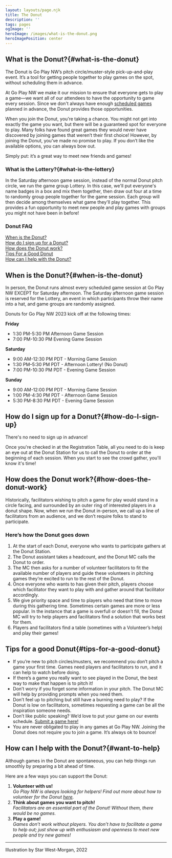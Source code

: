 ```yaml
---
layout: layouts/page.njk
title: The Donut
description: ''
tags: pages
ogImage: ''
heroImage: /images/what-is-the-donut.png
heroImagePosition: center
---
```


## What is the Donut?{#what-is-the-donut}
The Donut is Go Play NW’s pitch circle/muster-style pick-up-and-play event. It’s a tool for getting people together to play games on the spot, without scheduling them in advance.

At Go Play NW we make it our mission to ensure that everyone gets to play a game—we want all of our attendees to have the opportunity to game every session. Since we don't always have enough [scheduled games](/events) planned in advance, the Donut provides those opportunities.

When you join the Donut, you’re taking a chance. You might not get into exactly the game you want, but there will be a guaranteed spot for everyone to play. Many folks have found great games they would never have discovered by joining games that weren’t their first choice! However, by joining the Donut, you’ve made no promise to play. If you don’t like the available options, you can always bow out. 

Simply put: it’s a great way to meet new friends and games!

### What is the Lottery?{#what-is-the-lottery}
In the Saturday afternoon game session, instead of the normal Donut pitch circle, we run the game group Lottery. In this case, we'll put everyone's name badges in a box and mix them together, then draw out four at a time to randomly group people together for the game session. Each group will then decide among themselves what game they'll play together. This provides a fun opportunity to meet new people and play games with groups you might not have been in before!

### Donut FAQ
[When is the Donut?](#when-is-the-donut)  
[How do I sign up for a Donut?](#how-do-I-sign-up)  
[How does the Donut work?](#how-does-the-donut-work)  
[Tips For a Good Donut](#tips-for-a-good-donut)  
[How can I help with the Donut?](#want-to-help)

## When is the Donut?{#when-is-the-donut}
In person, the Donut runs almost every scheduled game session at Go Play NW EXCEPT for Saturday afternoon. The Saturday afternoon game session is reserved for the Lottery, an event in which participants throw their name into a hat, and game groups are randomly assigned.

Donuts for Go Play NW 2023 kick off at the following times:

**Friday**
* 1:30 PM-5:30 PM Afternoon Game Session
* 7:00 PM-10:30 PM Evening Game Session

**Saturday**
* 9:00 AM-12:30 PM PDT - Morning Game Session
* 1:30 PM–5:30 PM PDT - Afternoon Lottery! (No Donut)
* 7:00 PM-10:30 PM PDT - Evening Game Session

**Sunday**
* 9:00 AM-12:00 PM PDT - Morning Game Session
* 1:00 PM-4:30 PM PDT - Afternoon Game Session
* 5:30 PM-8:30 PM PDT - Evening Game Session

## How do I sign up for a Donut?{#how-do-I-sign-up}
There's no need to sign up in advance!

Once you're checked in at the Registration Table, all you need to do is keep an eye out at the Donut Station for us to call the Donut to order at the beginning of each session. When you start to see the crowd gather, you'll know it's time!

## How does the Donut work?{#how-does-the-donut-work}
Historically, facilitators wishing to pitch a game for play would stand in a circle facing, and surrounded by an outer ring of interested players in a donut shape. Now, when we run the Donut in-person, we call up a line of facilitators from an audience, and we don’t require folks to stand to participate. 

### Here’s how the Donut goes down
1. At the start of each Donut, everyone who wants to participate gathers at the Donut Station. 
2. The Donut assistant takes a headcount, and the Donut MC calls the Donut to order. 
3. The MC then asks for a number of volunteer facilitators to fit the available number of players and guide these volunteers in pitching games they’re excited to run to the rest of the Donut. 
4. Once everyone who wants to has given their pitch, players choose which facilitator they want to play with and gather around that facilitator accordingly. 
5. We give priority space and time to players who need that time to move during this gathering time. 
Sometimes certain games are more or less popular. In the instance that a game is overfull or doesn’t fill, the Donut MC will try to help players and facilitators find a solution that works best for them.
6. Players and facilitators find a table (sometimes with a Volunteer’s help) and play their games! 

## Tips for a good Donut{#tips-for-a-good-donut}
* If you’re new to pitch circles/musters, we recommend you don’t pitch a game your first time. Games need players and facilitators to run, and it can help to watch before doing.
* If there’s a game you really want to see played in the Donut, the best way to make that happen is to pitch it!
* Don’t worry if you forget some information in your pitch. The Donut MC will help by providing prompts when you need them. 
* Don’t feel up to pitching but still have a burning need to play? If the Donut is low on facilitators, sometimes requesting a game can be all the inspiration someone needs.
* Don’t like public speaking? We’d love to put your game on our events schedule. [Submit a game here!](/run-an-event/) 
* You are never obligated to play in any games at Go Play NW. Joining the Donut does not require you to join a game. It’s always ok to bounce!

## How can I help with the Donut?{#want-to-help}
Although games in the Donut are spontaneous, you can help things run smoothly by preparing a bit ahead of time.

Here are a few ways you can support the Donut:

1. **Volunteer with us!**  
_Go Play NW is always looking for helpers! Find out more about how to volunteer for the Donut [here](/volunteer)._
2. **Think about games you want to pitch!**  
_Facilitators are an essential part of the Donut! Without them, there would be no games._
3. **Play a game!**  
_Games don’t work without players. You don’t have to facilitate a game to help out; just show up with enthusiasm and openness to meet new people and try new games!_

---
Illustration by Star West-Morgan, 2022
